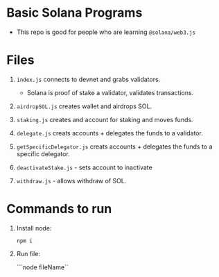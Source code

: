 # Basic Solana Programs

* This repo is good for people who are learning `@solana/web3.js`

# Files

1. `index.js` connects to devnet and grabs validators. 

    * Solana is proof of stake a validator, validates transactions.

2. `airdropSOL.js` creates wallet and airdrops SOL.

3. `staking.js` creates and account for staking and moves funds.

4. `delegate.js` creats accounts + delegates the funds to a validator.

5. `getSpecificDelegator.js` creats accounts + delegates the funds to a specific delegator.
 
6. `deactivateStake.js` - sets account to inactivate

7. `withdraw.js` - allows withdraw of SOL.

# Commands to run

1. Install node:

    ```npm i```

2. Run file:

    ```node fileName``